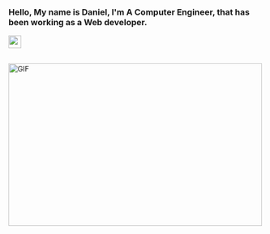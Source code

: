 ### Hello, My name is Daniel, I'm A Computer Engineer, that has been working as a Web developer.
<img src="https://media.giphy.com/media/hvRJCLFzcasrR4ia7z/giphy.gif" width="25px">

##

<img align="" alt="GIF" src="https://github.com/abhisheknaiidu/abhisheknaiidu/raw/master/code.gif?raw=true" width="500" height="320" />

<!--
**DanielDlc/DanielDlc** is a ✨ _special_ ✨ repository because its `README.md` (this file) appears on your GitHub profile.

Here are some ideas to get you started:

- 🔭 I’m currently working on ...
- 🌱 I’m currently learning ...
- 👯 I’m looking to collaborate on ...
- 🤔 I’m looking for help with ...
- 💬 Ask me about ...
- 📫 How to reach me: ...
- 😄 Pronouns: ...
- ⚡ Fun fact: ...
-->

